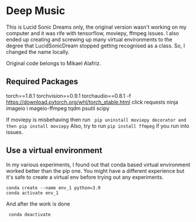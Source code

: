 # Deep Music

This is Lucid Sonic Dreams only, the original version wasn't working on my computer and it was rife with tensorflow, moviepy, ffmpeg issues.
I also ended up creating and screwing up many virtual environments to the degree that LucidSonicDream stopped getting recognised as a class. So, I changed the name locally.

Original code belongs to Mikael Alafriz.

## Required Packages


torch==1.8.1
torchvision==0.9.1
torchaudio==0.8.1 -f https://download.pytorch.org/whl/torch_stable.html
click
requests
ninja
imageio i
mageio-ffmpeg
tqdm
psutil
scipy

If moviepy is misbehaving then run `` pip uninstall moviepy decorator and then pip install moviepy``
Also, try to run ``pip install ffmpeg`` if you run into issues.

## Use a virtual environment

In my various experiments, I found out that conda based virtual environment worked better than the pip one. You might have a different experience but it's safe to create a virtual env before trying out any experiments.

``
conda create --name env_1 python=3.9 ``
<br>
``
conda activate env_1
``

And after the work is done

`` conda deactivate``
